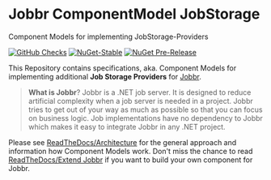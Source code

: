 # Jobbr ComponentModel JobStorage

Component Models for implementing JobStorage-Providers

[![GitHub Checks](https://img.shields.io/github/check-runs/jobbrIO/jobbr/master)](https://github.com/jobbrIO/jobbr/actions/workflows/ci.yml)
[![NuGet-Stable](https://img.shields.io/nuget/v/Jobbr.ComponentModel.JobStorage?label=NuGet%20stable)](https://www.nuget.org/packages/Jobbr.ComponentModel.JobStorage)
[![NuGet Pre-Release](https://img.shields.io/nuget/vpre/Jobbr.ComponentModel.JobStorage?label=NuGet%20pre)](https://www.nuget.org/packages/Jobbr.ComponentModel.JobStorage)

This Repository contains specifications, aka. Component Models for implementing additional **Job Storage Providers** for [Jobbr](http://www.jobbr.io).

> **What is Jobbr**?
> Jobbr is a .NET job server. It is designed to reduce artificial complexity when a job server is needed in a project.
> Jobbr tries to get out of your way as much as possible so that you can focus on business logic.
> Job implementations have no dependency to Jobbr which makes it easy to integrate Jobbr in any .NET project.

Please see [ReadTheDocs/Architecture](https://jobbr.readthedocs.io/en/latest/intro/architecture.html#) for the general approach and information how Component Models work.
Don't miss the chance to read [ReadTheDocs/Extend Jobbr](https://jobbr.readthedocs.io/en/latest/dev/extend.html) if you want to build your own component for Jobbr.
